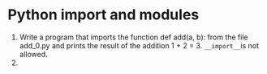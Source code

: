 # Python import and modules

1. Write a program that imports the function def add(a, b): from the file add_0.py and prints the result of the addition 1 + 2 = 3.  `__import__`is not allowed.
2. 